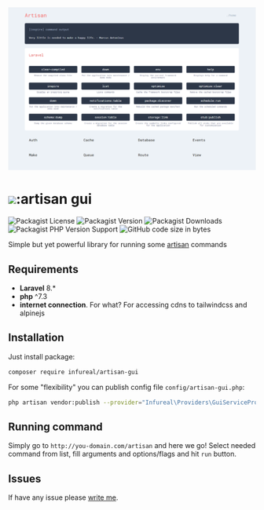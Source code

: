 <img src="https://raw.githubusercontent.com/inFureal/git-images/main/artisan-gui.png" style="max-width: 100%" />

# <a href="https://laravel.com" target="_blank"><img src="https://laravel.com/img/logotype.min.svg" width="100"></a>:artisan gui
![Packagist License](https://img.shields.io/packagist/l/infureal/artisan-gui?style=flat)
![Packagist Version](https://img.shields.io/packagist/v/infureal/artisan-gui)
![Packagist Downloads](https://img.shields.io/packagist/dt/infureal/artisan-gui)
![Packagist PHP Version Support](https://img.shields.io/packagist/php-v/infureal/artisan-gui)
![GitHub code size in bytes](https://img.shields.io/github/languages/code-size/infureal/artisan-gui)


Simple but yet powerful library for running some [artisan](https://laravel.com/docs/8.x/artisan) commands

## Requirements 
- **Laravel** 8.*
- **php** ^7.3
- **internet connection**. For what? For accessing cdns to tailwindcss and alpinejs

## Installation
Just install package:
```bash
composer require infureal/artisan-gui
```

For some "flexibility" you can publish config file `config/artisan-gui.php`:
```bash
php artisan vendor:publish --provider="Infureal\Providers\GuiServiceProvider"
```

## Running command
Simply go to `http://you-domain.com/artisan` and here we go! 
Select needed command from list, fill arguments and options/flags and hit `run` button.

## Issues
If have any issue please [write me](https://github.com/inFureal/artisan-gui/issues).
